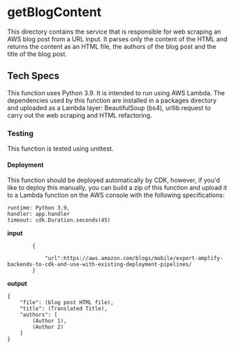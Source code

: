 # getBlogContent

This directory contains the service that is responsible for web scraping an AWS blog post from a URL input. It parses only the content of the HTML and returns the content as an HTML file, the authors of the blog post and the title of the blog post.  

## Tech Specs
This function uses Python 3.9. It is intended to run using AWS Lambda. The dependencies used by this function are installed in a packages directory and uploaded as a Lambda layer: BeautifulSoup (bs4), urllib.request to carry out the web scraping and HTML refactoring. 

### Testing
This function is tested using unittest. 

#### Deployment
This function should be deployed automatically by CDK, however, if you'd like to deploy this manually, you can build a zip of this function and upload it to a Lambda function on the AWS console with the following specifications:

```     
runtime: Python 3.9,
handler: app.handler
timeout: cdk.Duration.seconds(45)
```

**input**

```
        {

            "url":https://aws.amazon.com/blogs/mobile/export-amplify-backends-to-cdk-and-use-with-existing-deployment-pipelines/
        }
```

**output**

```
{
    "file": (blog post HTML file),
    "title": (Translated Title),
    "authors": [
        (Author 1), 
        (Author 2)
    ]
}
```